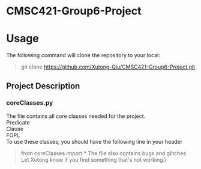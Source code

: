 # CMSC421-Group6-Project

# Usage
The following command will clone the repository to your local:
> git clone https://github.com/Xutong-Qiu/CMSC421-Group6-Project.git
## Project Description

### coreClasses.py
The file contains all core classes needed for the project.\
Predicate\
Clause\
FOPL\
To use these classes, you should have the following line in your header
>from coreClasses import *
The file also contains bugs and glitches. Let Xutong know if you find something that's not working.\

